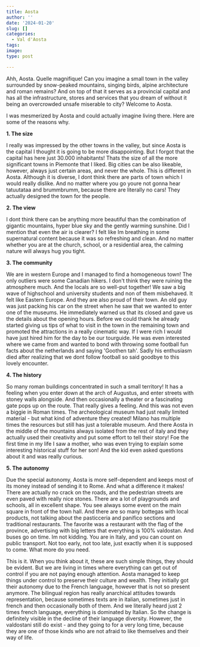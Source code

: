```yaml
---
title: Aosta
author: ''
date: '2024-01-20'
slug: []
categories:
  - Val d'Aosta
tags:
image: 
type: post

---
```


Ahh, Aosta. Quelle magnifique! Can you imagine a small town in the valley surrounded by snow-peaked mountains, singing birds, alpine architecture and roman remains? And on top of that it serves as a provincial capital and has all the infrastructure, stores and services that you dream of without it being an overcrowded unsafe miserable to city? Welcome to Aosta.



I was mesmerized by Aosta and could actually imagine living there. Here are some of the reasons why.



**1. The size**


I really was impressed by the other towns in the valley, but since Aosta is the capital I thought it is going to be more disappointing. But I forgot that the capital has here just 30.000 inhabitants! Thats the size of all the more significant towns in Piemonte that I liked. Big cities can be also likeable, however, always just certain areas, and never the whole. This is different in Aosta. Although it is diverse, I dont think there are parts of town which I would really dislike. And no matter where you go youre not gonna hear tatuutataa and brummbrumm, because there are literally no cars! They actually designed the town for the people.

**2. The view**

I dont think there can be anything more beautiful than the combination of gigantic mountains, hyper blue sky and the gently warming sunshine. Did I mention that even the air is clearer? I felt like Im breathing in some supernatural content because it was so refreshing and clean. And no matter whether you are at the church, school, or a residential area, the calming nature will always hug you tight.

**3. The community**

We are in western Europe and I managed to find a homogeneous town! The only outliers were some Canadian hikers. I don't think they were ruining the atmosphere much. And the locals are so well-put together! We saw a big wave of highschool and university students and non of them misbehaved. It felt like Eastern Europe. And they are also proud of their town. An old guy was just packing his car on the street when he saw that we wanted to enter one of the museums. He immediately warned us that its closed and gave us the details about the opening hours. Before we could thank he already started giving us tips of what to visit in the town in the remaining town and promoted the attractions in a really cinematic way. If I were rich I would have just hired him for the day to be our tourguide. He was even interested where we came from and wanted to bond with throwing some football fun facts about the netherlands and saying 'Goothen tah'. Sadly his enthusiasm died after realizing that we dont follow football so said goodbye to this lovely encounter.

**4. The history**

So many roman buildings concentrated in such a small territory! It has a feeling when you enter down at the arch of Augustus, and enter streets with stoney walls alongside. And then occasionally a theater or a fascinating gate pops up on the route. That really gives a feeling. And this was not even a biggie in Roman times. The archeological museum had just really limited material - but what kind of adventure they created! Milano has multiple times the resources but still has just a tolerable museum. And there Aosta in the middle of the mountains always isolated from the rest of italy and they actually used their creativity and put some effort to tell their story! Foe the first time in my life I saw a mother, who was even trying to explain some interesting historical stuff for her son! And the kid even asked questions about it and was really curious.

**5. The autonomy**


Due the special autonomy, Aosta is more self-dependent and keeps most of its money instead of sending it to Rome. And what a difference it makes! There are actually no crack on the roads, and the pedestrian streets are even paved with really nice stones. There are a lot of playgrounds and schools, all in excellent shape. You see always some event on the main square in front of the town hall. And there are so many bottegas with local products, not talking about the pasticceria and panifico sections and traditional restaurants. The favorite was a restaurant with the flag of the province, advertising with big letters that everything is 100% valdostan. And buses go on time. Im not kidding. You are in Italy, and you can count on public transport. Not too early, not too late, just exactly when it is supposed to come. What more do you need.

This is it. When you think about it, these are such simple things, they should be evident. But we are living in times where everything can get out of control if you are not paying enough attention. Aosta managed to keep things under control to preserve their culture and wealth. They initially got their autonomy due to the French language, however that is not so present anymore. The bilingual region has really anarchical attitudes towards representation, because sometimes texts are in italian, sometimes just in french and then occasionally both of them. And we literally heard just 2 times french language, everything is dominated by Italian. So the change is definitely visible in the decline of their language diversity. However, the valdostani still do exist - and they going to for a very long time, because they are one of those kinds who are not afraid to like themselves and their way of life.